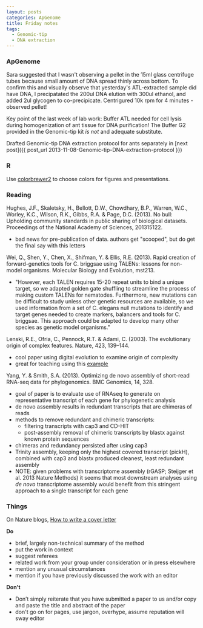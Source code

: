 ```yaml
---
layout: posts
categories: ApGenome
title: Friday notes
tags:
  - Genomic-tip
  - DNA extraction
---
```


### ApGenome

Sara suggested that I wasn't observing a pellet in the 15ml glass centrifuge tubes because small amount of DNA spread thinly across bottom. To confirm this and visually observe that yesterday's ATL-extracted sample did have DNA, I precipatated the 200ul DNA elution with 300ul ethanol, and added 2ul glycogen to co-precipicate. Centrigured 10k rpm for 4 minutes - observed pellet! 

Key point of the last week of lab work: Buffer ATL needed for cell lysis during homogenization of ant tissue for DNA purification! The Buffer G2 provided in the Genomic-tip kit *is not* and adequate substitute.

Drafted Genomic-tip DNA extraction protocol for ants separately in [next post]({{ post_url 2013-11-08-Genomic-tip-DNA-extraction-protocol }})

### R

Use [colorbrewer2](http://colorbrewer2.org/) to choose colors for figures and presentations.

### Reading

Hughes, J.F., Skaletsky, H., Bellott, D.W., Chowdhary, B.P., Warren, W.C., Worley, K.C., Wilson, R.K., Gibbs, R.A. & Page, D.C. (2013). No bull: Upholding community standards in public sharing of biological datasets. Proceedings of the National Academy of Sciences, 201315122.

  - bad news for pre-publication of data. authors get "scooped", but do get the final say with this letters

Wei, Q., Shen, Y., Chen, X., Shifman, Y. & Ellis, R.E. (2013). Rapid creation of forward-genetics tools for C. briggsae using TALENs: lessons for non-model organisms. Molecular Biology and Evolution, mst213.

  - "However, each TALEN requires 15-20 repeat units to bind a unique target, so we adapted golden gate shuffling to streamline the process of making custom TALENs for nematodes. Furthermore, new mutations can be difficult to study unless other genetic resources are available, so we used information from a set of C. elegans null mutations to identify and target genes needed to create markers, balancers and tools for C. briggsae. This approach could be adapted to develop many other species as genetic model organisms."

Lenski, R.E., Ofria, C., Pennock, R.T. & Adami, C. (2003). The evolutionary origin of complex features. Nature, 423, 139–144.

  - cool paper using digital evolution to examine origin of complexity
  - great for teaching using this [example](http://nbviewer.ipython.org/urls/raw.github.com/beacon-center/2013-intro-computational-science/master/notebooks/hw6-The%2520evolutionary%2520origin%2520of%2520complex%2520features.ipynb)

Yang, Y. & Smith, S.A. (2013). Optimizing de novo assembly of short-read RNA-seq data for phylogenomics. BMC Genomics, 14, 328. 

  - goal of paper is to evaluate use of RNAseq to generate on representative transcript of each gene for phylogenetic analysis
  - de novo assembly results in redundant transcripts that are chimeras of reads
  - methods to remove redundant and chimeric transcripts:
    - filtering transcripts with cap3 and CD-HIT 
    - post-assembly removal of chimeric transcripts by blastx against known protein sequences
  - chimeras and redundancy persisted after using cap3 
  - Trinity assembly, keeping only the highest covered transcript (pickH), combined with cap3 and blastx produced cleanest, least redundant assembly
  - NOTE: given problems with transcriptome assembly (rGASP; Steijger et al. 2013 Nature Methods) it seems that most downstream analyses using *de novo* transcriptome assembly would benefit from this stringent approach to a single transcript for each gene

  
### Things

On Nature blogs, [How to write a cover letter](http://blogs.nature.com/methagora/2013/09/how-to-write-a-cover-letter.html)

**Do**
  
  - brief, largely non-technical summary of the method
  - put the work in context
  - suggest referees
  - related work from your group under consideration or in press elsewhere
  - mention any unusual circumstances
  - mention if you have previously discussed the work with an editor

**Don't**

  - Don’t simply reiterate that you have submitted a paper to us and/or copy and paste the title and abstract of the paper
  - don't go on for pages, use jargon, overhype, assume reputation will sway editor


